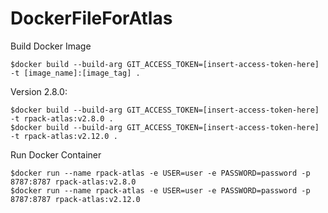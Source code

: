 # DockerFileForAtlas

Build Docker Image
```
$docker build --build-arg GIT_ACCESS_TOKEN=[insert-access-token-here] -t [image_name]:[image_tag] .
```
Version 2.8.0:
```
$docker build --build-arg GIT_ACCESS_TOKEN=[insert-access-token-here] -t rpack-atlas:v2.8.0 .
$docker build --build-arg GIT_ACCESS_TOKEN=[insert-access-token-here] -t rpack-atlas:v2.12.0 .
```
Run Docker Container
```
$docker run --name rpack-atlas -e USER=user -e PASSWORD=password -p 8787:8787 rpack-atlas:v2.8.0
$docker run --name rpack-atlas -e USER=user -e PASSWORD=password -p 8787:8787 rpack-atlas:v2.12.0
```